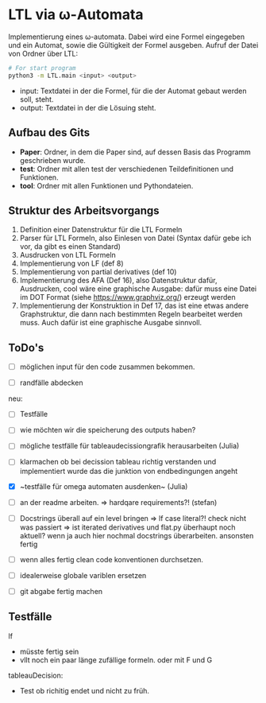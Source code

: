 # LTL via ω-Automata

Implementierung eines ω-automata. Dabei wird eine Formel eingegeben und ein Automat, sowie die Gültigkeit der Formel ausgeben.
Aufruf der Datei von Ordner über LTL:

```bash
# For start program
python3 -m LTL.main <input> <output> 
```
* input: Textdatei in der die Formel, für die der Automat gebaut werden soll, steht.
* output: Textdatei in der die Lösuing steht.

## Aufbau des Gits

* **Paper**: Ordner, in dem die Paper sind, auf dessen Basis das Programm geschrieben wurde.
* **test**: Ordner mit allen test der verschiedenen Teildefinitionen und Funktionen.
* **tool**: Ordner mit allen Funktionen und Pythondateien.

## Struktur des Arbeitsvorgangs

1. Definition einer Datenstruktur für die LTL Formeln
2. Parser für LTL Formeln, also Einlesen von Datei (Syntax dafür gebe ich vor, da gibt es einen Standard)
3. Ausdrucken von LTL Formeln
4. Implementierung von LF (def 8)
5. Implementierung von partial derivatives (def 10)
6. Implementierung des AFA (Def 16), also Datenstruktur dafür, Ausdrucken, cool wäre eine graphische Ausgabe: dafür muss eine Datei im DOT Format (siehe https://www.graphviz.org/) erzeugt werden
7. Implementierung der Konstruktion in Def 17, das ist eine etwas andere Graphstruktur, die dann nach bestimmten Regeln bearbeitet werden muss. Auch dafür ist eine graphische Ausgabe sinnvoll.

## ToDo's

- [ ] möglichen input für den code zusammen bekommen.
- [ ] randfälle abdecken


neu:
- [ ] Testfälle
- [ ] wie möchten wir die speicherung des outputs haben?
- [ ] mögliche testfälle für tableaudecissiongrafik herausarbeiten (Julia)
- [ ] klarmachen ob bei decission tableau richtig verstanden und implementiert
wurde das die junktion von endbedingungen angeht
- [x] ~testfälle für omega automaten ausdenken~ (Julia)
- [ ] an der readme arbeiten.
	=> hardqare requirements?! (stefan)
- [ ] Docstrings überall auf ein level bringen
	=> lf case literal?! check nicht was passiert
        => ist iterated derivatives und flat.py überhaupt noch aktuell? wenn ja auch hier nochmal docstrings überarbeiten. ansonsten fertig


- [ ] wenn alles fertig clean code konventionen durchsetzen. 
- [ ] idealerweise globale variblen ersetzen 
- [ ] git abgabe fertig machen

## Testfälle

lf
- müsste fertig sein
- vllt noch ein paar länge zufällige formeln. oder mit F und G

tableauDecision:
- Test ob richitig endet und nicht zu früh.



